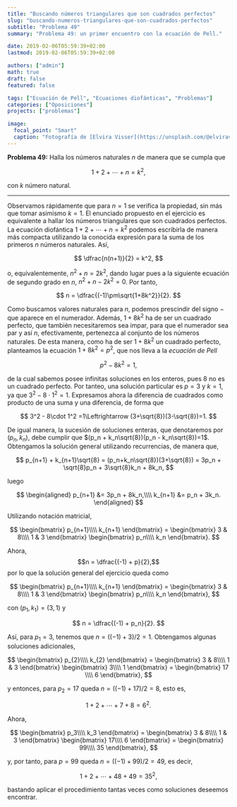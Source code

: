 ```yaml
---
title: "Buscando números triangulares que son cuadrados perfectos"
slug: "buscando-numeros-triangulares-que-son-cuadrados-perfectos"
subtitle: "Problema 49"
summary: "Problema 49: un primer encuentro con la ecuación de Pell."

date: 2019-02-06T05:59:39+02:00
lastmod: 2019-02-06T05:59:39+02:00

authors: ["admin"]
math: true
draft: false
featured: false

tags: ["Ecuación de Pell", "Ecuaciones diofánticas", "Problemas"]
categories: ["Oposiciones"]
projects: ["problemas"]

image:
  focal_point: "Smart"
  caption: "Fotografía de [Elvira Visser](https://unsplash.com/@elviravisser), disponible en [Unsplash](https://unsplash.com/photos/dZh1irvg978)."
---
```


**Problema 49:** Halla los números naturales $n$ de manera que se cumpla que 

$$
1+2+ \cdots +n = k^2,
$$ 

con $k$ número natural.

***

Observamos rápidamente que para $n = 1$ se verifica la propiedad, sin más que tomar asimismo $k = 1$. El enunciado propuesto en el ejercicio es equivalente a hallar los números triangulares que son cuadrados perfectos. La ecuación diofántica $1+2+ \cdots +n = k^2$ podemos escribirla de manera más compacta utilizando la conocida expresión para la suma de los primeros $n$ números naturales. Así,

$$
\dfrac{n(n+1)}{2} = k^2,
$$

o, equivalentemente, $n^2 +n=2k^2$, dando lugar pues a la siguiente ecuación de segundo grado en $n$, $n^2 +n-2k^2 =0$. Por tanto,

$$
n = \dfrac{(-1)\pm\sqrt{1+8k^2}}{2}.
$$

Como buscamos valores naturales para $n$, podemos prescindir del signo $-$ que aparece en el numerador. Además, $1+8k^2$ ha de ser un cuadrado perfecto, que también necesitaremos sea impar, para que el numerador sea par y así $n$, efectivamente, pertenezca al conjunto de los números naturales. De esta manera, como ha de ser $1+8k^2$ un cuadrado perfecto, planteamos la ecuación $1+8k^2 = p^2$, que nos lleva a la *ecuación de Pell* 

$$
p^2 -8k^2 =1,
$$ 

de la cual sabemos posee infinitas soluciones en los enteros, pues $8$ no es un cuadrado perfecto. Por tanteo, una solución particular es $p=3$ y $k=1$, ya que $3^2 - 8\cdot1^2=1$. Expresamos ahora la diferencia de cuadrados como producto de una suma y una diferencia, de forma que

$$
3^2 - 8\cdot 1^2 =1\Leftrightarrow (3+\sqrt{8})(3-\sqrt{8})=1.
$$

De igual manera, la sucesión de soluciones enteras, que denotaremos por $(p_n,k_n)$, debe cumplir que $(p_n + k_n\sqrt{8})(p_n - k_n\sqrt{8})=1$. Obtengamos la solución general utilizando recurrencias, de manera que,

$$
p_{n+1} + k_{n+1}\sqrt{8} = (p_n+k_n\sqrt{8})(3+\sqrt{8}) = 3p_n + \sqrt{8}p_n + 3\sqrt{8}k_n + 8k_n,
$$

luego

$$
\begin{aligned}
p_{n+1} &= 3p_n + 8k_n,\\\\ k_{n+1} &=  p_n + 3k_n.
\end{aligned}
$$

Utilizando notación matricial,

$$
\begin{bmatrix}
p_{n+1}\\\\ k_{n+1}
\end{bmatrix}
= \begin{bmatrix}
3 & 8\\\\ 1 & 3
\end{bmatrix}
\begin{bmatrix}
p_n\\\\ k_n
\end{bmatrix}.
$$

Ahora, $$n = \dfrac{(-1) + p}{2},$$ por lo que la solución general del ejercicio queda como

$$
\begin{bmatrix}
p_{n+1}\\\\ k_{n+1}
\end{bmatrix}
= \begin{bmatrix}
3 & 8\\\\ 1 & 3
\end{bmatrix}
\begin{bmatrix}
p_n\\\\ k_n
\end{bmatrix},
$$

con $(p_1,k_1) = (3,1)$ y 

$$
n = \dfrac{(-1) + p_n}{2}.
$$

Así, para $p_1 = 3$, tenemos que $n = ((-1)+3) / 2 = 1$. Obtengamos algunas soluciones adicionales,

$$
\begin{bmatrix}
p_{2}\\\\ k_{2}
\end{bmatrix}
= \begin{bmatrix}
3 & 8\\\\ 1 & 3
\end{bmatrix}
\begin{bmatrix}
3\\\\ 1
\end{bmatrix}
= \begin{bmatrix}
17 \\\\ 6
\end{bmatrix},
$$

y entonces, para $p_2=17$ queda $n = ((-1) + 17) / 2 = 8$, esto es, 

$$
1+2+ \cdots +7+8 = 6^2.
$$ 

Ahora,

$$
\begin{bmatrix}
p_3\\\\ k_3
\end{bmatrix}
= \begin{bmatrix}
3 & 8\\\\ 1 & 3
\end{bmatrix}
\begin{bmatrix}
17\\\\ 6
\end{bmatrix}
= \begin{bmatrix}
99\\\\ 35
\end{bmatrix},
$$

y, por tanto, para $p=99$ queda $n = ((-1) + 99)/2 = 49$, es decir, 

$$
1+2+ \cdots +48+49 = 35^2,
$$ 

bastando aplicar el procedimiento tantas veces como soluciones deseemos encontrar.
